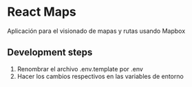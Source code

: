 # React Maps

Aplicación para el visionado de mapas y rutas usando Mapbox

## Development steps

1. Renombrar el archivo .env.template por .env
2. Hacer los cambios respectivos en las variables de entorno